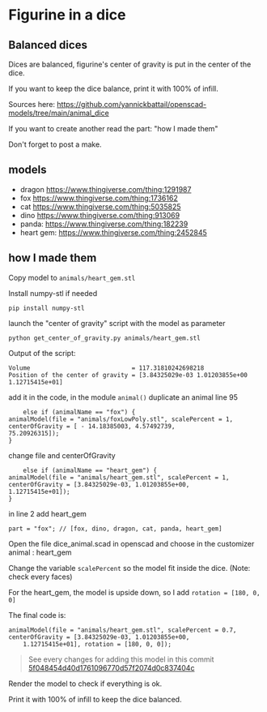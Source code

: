 # Figurine in a dice

## Balanced dices

Dices are balanced, figurine's center of gravity is put in the center of the dice.

If you want to keep the dice balance, print it with 100% of infill.

Sources here: https://github.com/yannickbattail/openscad-models/tree/main/animal_dice

If you want to create another read the part: "how I made them"

Don't forget to post a make.

## models

- dragon https://www.thingiverse.com/thing:1291987
- fox https://www.thingiverse.com/thing:1736162
- cat https://www.thingiverse.com/thing:5035825
- dino https://www.thingiverse.com/thing:913069
- panda: https://www.thingiverse.com/thing:182239
- heart gem: https://www.thingiverse.com/thing:2452845

## how I made them

Copy model to `animals/heart_gem.stl`

Install numpy-stl if needed

```shell
pip install numpy-stl
```

launch the "center of gravity" script with the model as parameter

```shell
python get_center_of_gravity.py animals/heart_gem.stl
```

Output of the script:

```text
Volume                            = 117.31810242698218
Position of the center of gravity = [3.84325029e-03 1.01203855e+00 1.12715415e+01]
```

add it in the code, in the module `animal()` duplicate an animal line 95

```openscad
    else if (animalName == "fox") {
animalModel(file = "animals/foxLowPoly.stl", scalePercent = 1, centerOfGravity = [ - 14.18385003, 4.57492739,
75.20926315]);
}
```

change file and centerOfGravity

```openscad
    else if (animalName == "heart_gem") {
animalModel(file = "animals/heart_gem.stl", scalePercent = 1, centerOfGravity = [3.84325029e-03, 1.01203855e+00,
1.12715415e+01]);
}
```

in line 2 add heart_gem

```openscad
part = "fox"; // [fox, dino, dragon, cat, panda, heart_gem]
```

Open the file dice_animal.scad in openscad and choose in the customizer animal : heart_gem

Change the variable `scalePercent` so the model fit inside the dice. (Note: check every faces)

For the heart_gem, the model is upside down, so I add `rotation = [180, 0, 0]`

The final code is:

```openscad
animalModel(file = "animals/heart_gem.stl", scalePercent = 0.7, centerOfGravity = [3.84325029e-03, 1.01203855e+00,
    1.12715415e+01], rotation = [180, 0, 0]);
```

> See every changes for adding this model in this
> commit [5f048454d40d1761096770d57f2074d0c837404c](https://github.com/yannickbattail/openscad-models/commit/5f048454d40d1761096770d57f2074d0c837404c)

Render the model to check if everything is ok.

Print it with 100% of infill to keep the dice balanced.
